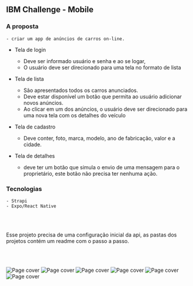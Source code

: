 ## IBM Challenge - Mobile

### A proposta 
	- criar um app de anúncios de carros on-line.


- Tela de login
	- Deve ser informado usuário e senha e ao se logar, 
	- O usuário deve ser direcionado para uma tela no formato de lista
	
- Tela de lista 
	- São apresentados todos os carros anunciados. 
	- Deve estar disponível um botão que permita ao usuário adicionar novos anúncios. 
	- Ao clicar em um dos anúncios, o usuário deve ser direcionado para uma nova tela com os detalhes do veículo
	
- Tela de cadastro
	- Deve conter, foto, marca, modelo, ano de fabricação, valor e a cidade. 
	
- Tela de detalhes
	- deve ter um botão que simula o envio de uma mensagem para o proprietário, este botão não precisa ter nenhuma ação.

### Tecnologias
	- Strapi
	- Expo/React Native

<br><br>	

Esse projeto precisa de uma configuração inicial da api, as pastas dos projetos contém um readme com o passo a passo.

<br><br>

![Page cover](https://github.com/eriksongoncalves/ibm-challenge-mobile/blob/master/screenshots/1-Login.jpg?raw=true)
![Page cover](https://github.com/eriksongoncalves/ibm-challenge-mobile/blob/master/screenshots/2-Cadastro-usuario.jpg?raw=true)
![Page cover](https://github.com/eriksongoncalves/ibm-challenge-mobile/blob/master/screenshots/3-Lista.jpg?raw=true)
![Page cover](https://github.com/eriksongoncalves/ibm-challenge-mobile/blob/master/screenshots/4-Cadastro-carro.jpg?raw=true)
![Page cover](https://github.com/eriksongoncalves/ibm-challenge-mobile/blob/master/screenshots/5-Detalhes.jpg?raw=true)
![Page cover](https://github.com/eriksongoncalves/ibm-challenge-mobile/blob/master/screenshots/6-Enviar-mensagem.jpg?raw=true)
